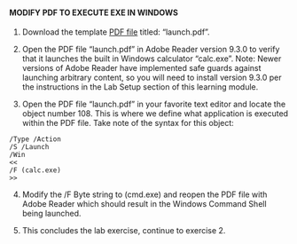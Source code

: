 #### MODIFY PDF TO EXECUTE EXE IN WINDOWS

1. Download the template [PDF file](https://github.com/madsec/tha-lab_introduction-to-the-pdf-launch-action/raw/master/launch.pdf) titled: “launch.pdf”.

2. Open the PDF file “launch.pdf” in Adobe Reader version 9.3.0 to verify that it launches the built in Windows calculator “calc.exe”. Note: Newer versions of Adobe Reader have implemented safe guards against launching arbitrary content, so you will need to install version 9.3.0 per the instructions in the Lab Setup section of this learning module.

3. Open the PDF file “launch.pdf” in your favorite text editor and locate the object number 108. This is where we define what application is executed within the PDF file. Take note of the syntax for this object:

  ```
  /Type /Action
  /S /Launch
  /Win
  <<
  /F (calc.exe)
  >>
  ```

4. Modify the /F Byte string to (cmd.exe) and reopen the PDF file with Adobe Reader which should result in the Windows Command Shell being launched.

5. This concludes the lab exercise, continue to exercise 2.
